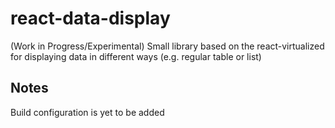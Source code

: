 # react-data-display
(Work in Progress/Experimental) Small library based on the react-virtualized for displaying data in different ways (e.g. regular table or list)

## Notes

Build configuration is yet to be added
